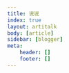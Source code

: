 ```yaml
---
title: 说说
index: true
layout: artitalk
body: [article]
sidebar: [blogger]
meta: 
    header: []
    footer: []
---
```


<script type="text/javascript" src="https://cdn.jsdelivr.net/npm/artitalk"></script>

<div id="artitalk_main"></div>

<script>
  new Artitalk({
    appId: 'BreaVvx97UMIMsnq4bAaUDuG-MdYXbMMI',
    appKey: '2F8UD2LPgYvYQM9OOD5X4CJV'
  })
</script>

<style>
  #artitalk_main {
    font-family: 'NotoSerif-Regular, "PingFang SC", "Microsoft YaHei", Helvetica, Arial';
    color: #000!important;
  }
  #artitalk_main a {
    color: #2d64b3;
  }
  #pubShuo {
    margin-right: 4px;
  }
  #switchUser {
    margin-right: 4px;
  }
  #shanchur, #shuoshuo-modal, #userinfo, #shanchu {
    padding: 10px 0;
  }
  #shuoshuo-modal p {
    margin: 10px 0;
  }
  p.shuoshuo_time span:last-of-type>span {
    display: flex;
  }
  .article ul li p, .article ol li p {
    margin-top: 12px;
  }
  #artitalk_main .shuoshuo_author_img img {
    border: unset;
  }
  #artitalk_main .cbp_tmtimeline>li .cbp_tmlabel {
    margin-bottom: 24px;
    padding: 16px;
    color: #000;
    font-size: 1.1em;
    /* font-weight: 600; */
  }
  #artitalk_main .delete_right {
    top: 8px;
    right: 16px;
    display: none;
  }
  #artitalk_main p.shuoshuo_time span{
    color: #2c3e50!important;
  }
  #artitalk_main p.shuoshuo_time svg, #artitalk_main p.shuoshuo_time path{
    fill: #2c3e50!important;
  }
  #operare_artitalk .at_button, #artitalk_main .at_button {
    background: rgba(161,102,171,.1) !important;
    color: #2c3e50;
  }

  .cbp_tmtimeline>li:nth-child(odd) .cbp_tmlabel {
    background: linear-gradient(90deg,
      rgba(247,149,51,.1) 0,
      rgba(243,112,85,.1) 15%,
      rgba(239,78,123,.1) 30%,
      rgba(161,102,171,.1) 44%,
      rgba(80,115,184,.1) 58%,
      rgba(16,152,173,.1) 72%,
      rgba(7,179,155,.1) 86%,
      rgba(109,186,130,.1) 100%
    )!important;
    /* filter: blur(20px); */
    animation: 15s ease 0s infinite normal none running gradientBG;
    /* color: white; */
  }
  .cbp_tmtimeline>li .cbp_tmlabel {
    background: linear-gradient(90deg,
      rgba(247,149,51,.1) 0,
      rgba(243,112,85,.1) 15%,
      rgba(239,78,123,.1) 30%,
      rgba(161,102,171,.1) 44%,
      rgba(80,115,184,.1) 58%,
      rgba(16,152,173,.1) 72%,
      rgba(7,179,155,.1) 86%,
      rgba(109,186,130,.1) 100%
    )!important;
    animation: 15s ease 0s infinite normal none running gradientBG;
    /* color: white; */
  }
  .cbp_tmtimeline>li:nth-child(odd) .cbp_tmlabel:after {
    /* border-right-color:  #6CBF84!important; */
    border-right-color:  #fff!important;
  }
  .cbp_tmtimeline>li .cbp_tmlabel:after {
    /* border-right-color:  #6CBF84!important; */
    border-right-color:  #fff!important;
  }
  .button {
    background: linear-gradient(90deg,
      rgba(247,149,51,.1) 0,
      rgba(243,112,85,.1) 15%,
      rgba(239,78,123,.1) 30%,
      rgba(161,102,171,.1) 44%,
      rgba(80,115,184,.1) 58%,
      rgba(16,152,173,.1) 72%,
      rgba(7,179,155,.1) 86%,
      rgba(109,186,130,.1) 100%
    )!important;
    animation: 15s ease 0s infinite normal none running gradientBG;
    /* color: white; */
  }
  @keyframes gradientBG {
      0% {
          background-position: 0% 50%;
      }
      50% {
          background-position: 100% 50%;
      }
      100% {
          background-position: 0% 50%;
      }
  }

</style>
